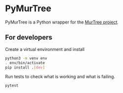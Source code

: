 # PyMurTree #

PyMurTree is a Python wrapper for the [MurTree project](https://github.com/MurTree/murtree).

## For developers
Create a virtual environment and install
```bash
python3 -m venv env
. env/bin/activate
pip install .[dev]
```

Run tests to check what is working and what is failing.

```bash
pytest
```
